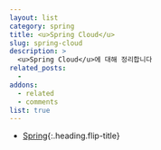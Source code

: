 ```yaml
---
layout: list
category: spring
title: <u>Spring Cloud</u>
slug: spring-cloud
description: >
  <u>Spring Cloud</u>에 대해 정리합니다 
related_posts:
  -
addons:
  - related
  - comments
list: true
---
```


* [Spring]{:.heading.flip-title}

[Spring]: /spring/
